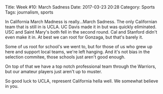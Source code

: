 Title: Week #10: March Sadness
Date: 2017-03-23 20:28
Category: Sports
Tags: journalism, sports

In California March Madness is really...March Sadness. The only Californian team that is still in is UCLA. UC Davis made it in but was quickly eliminated. USC and Saint Mary's both fell in the second round. Cal and Stanford didn't even make it in. At best we can root for Gonzaga, but that's barely it.

Some of us root for school's we went to, but for those of us who grew up here and support local teams, we're left hanging. And it's not bias in the selection commitee, those schools just aren't good enough.

On top of that we have a top notch professional team through the Warriors, but our amateur players just aren't up to muster.

So good luck to UCLA, represent California hella well. We somewhat believe in you.

